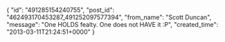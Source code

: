  {
   "id": "491285154240755",
   "post_id": "462493170453287_491252097577394",
   "from_name": "Scott Duncan",
   "message": "One HOLDS fealty. One does not HAVE it :P",
   "created_time": "2013-03-11T21:24:51+0000"
 }
